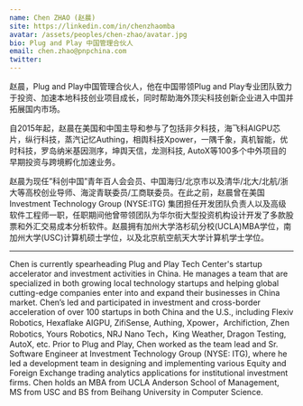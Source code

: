 ```yaml
---
name: Chen ZHAO (赵晨)
site: https://linkedin.com/in/chenzhaomba
avatar: /assets/peoples/chen-zhao/avatar.jpg
bio: Plug and Play 中国管理合伙人
email: chen.zhao@pnpchina.com
twitter: 
---
```


赵晨，Plug and Play中国管理合伙人，他在中国带领Plug and Play专业团队致力于投资、加速本地科技创业项目成长，同时帮助海外顶尖科技创新企业进入中国并拓展国内市场。

自2015年起，赵晨在美国和中国主导和参与了包括非夕科技，海飞科AIGPU芯片，纵行科技，蒸汽记忆Authing，相舆科技Xpower，一隅千象，真机智能，优时科技，罗岛纳米基因测序，坤舆天信，龙测科技, AutoX等100多个中外项目的早期投资与跨境孵化加速业务。

赵晨为现任”科创中国”青年百人会会员、中国海归/北京市以及清华/北大/北航/浙大等高校创业导师、海淀青联委员/工商联委员。在此之前，赵晨曾在美国Investment Technology Group (NYSE:ITG) 集团担任开发团队负责人以及高级软件工程师一职，任职期间他曾带领团队为华尔街大型投资机构设计开发了多款股票和外汇交易成本分析软件。赵晨拥有加州大学洛杉矶分校(UCLA)MBA学位，南加州大学(USC)计算机硕士学位，以及北京航空航天大学计算机学士学位。

-----

Chen is currently spearheading Plug and Play Tech Center's startup accelerator and investment activities in China. He manages a team that are specialized in both growing local technology startups and helping global cutting-edge companies enter into and expand their businesses in China market. Chen’s led and participated in investment and cross-border acceleration of over 100 startups in both China and the U.S., including Flexiv Robotics, Hexaflake AIGPU,  ZifiSense, Authing, Xpower，Archifiction, Zhen Robotics, Yours Robotics, NRJ Nano Tech，King Weather, Dragon Testing, AutoX, etc. Prior to Plug and Play, Chen worked as the team lead and Sr. Software Engineer at Investment Technology Group (NYSE: ITG), where he led a development team in designing and implementing various Equity and Foreign Exchange trading analytics applications for institutional investment firms. Chen holds an MBA from UCLA Anderson School of Management, MS from USC and BS from Beihang University in Computer Science.
